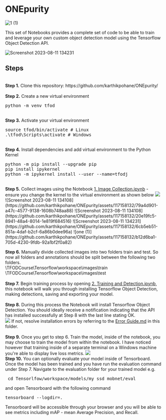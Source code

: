 # ONEpurity
![1 (1)](https://github.com/karthikpohane/ONEpurity/assets/117158132/dca7bfef-a188-4e12-ad8b-11021a796596)

<p>This set of Notebooks provides a complete set of code to be able to train and leverage your own custom object detection model using the Tensorflow Object Detection API.</p>

![Screenshot 2023-08-11 134231](https://github.com/karthikpohane/ONEpurity/assets/117158132/75ddf39d-2268-4ed1-9c75-80ed3846ca6a)
## Steps
<br />
<b>Step 1.</b> Clone this repository: https://github.com/karthikpohane/ONEpurity/
<br/><br/>
<b>Step 2.</b> Create a new virtual environment 
<pre>
python -m venv tfod
</pre> 
<br/>
<b>Step 3.</b> Activate your virtual environment
<pre>
source tfod/bin/activate # Linux
.\tfod\Scripts\activate # Windows 
</pre>
<br/>
<b>Step 4.</b> Install dependencies and add virtual environment to the Python Kernel
<pre>
python -m pip install --upgrade pip
pip install ipykernel
python -m ipykernel install --user --name=tfodj
</pre>
<br/>
<b>Step 5.</b> Collect images using the Notebook <a href="https://github.com/karthikpohane/ONEpurity/blob/main/1.%20Image%20Collection.ipynb">1. Image Collection.ipynb</a> - ensure you change the kernel to the virtual environment as shown below
<img src="https://imgur.com/qSsLcBi"> 
<br/>
![Screenshot 2023-08-11 134108](https://github.com/karthikpohane/ONEpurity/assets/117158132/79a4d901-a47c-4577-9138-1608b748aa88)
![Screenshot 2023-08-11 134108](https://github.com/karthikpohane/ONEpurity/assets/117158132/20e19fc5-8941-48a4-8014-1e819f684516)
![Screenshot 2023-08-11 134231](https://github.com/karthikpohane/ONEpurity/assets/117158132/6cb5eb51-851a-4daf-b2cf-6a86b0dee96a)
![one (1)](https://github.com/karthikpohane/ONEpurity/assets/117158132/b12d6ba1-705d-4230-9fdb-92a1bf2f0a82)



<b>Step 6.</b> Manually divide collected images into two folders train and test. So now all folders and annotations should be split between the following two folders. <br/>
\TFODCourse\Tensorflow\workspace\images\train<br />
\TFODCourse\Tensorflow\workspace\images\test
<br/><br/>
<b>Step 7.</b> Begin training process by opening <a href="https://github.com/karthikpohane/ONEpurity/blob/main/2.%20Training%20and%20Detection.ipynb">2. Training and Detection.ipynb</a>, this notebook will walk you through installing Tensorflow Object Detection, making detections, saving and exporting your model. 
<br /><br/>
<b>Step 8.</b> During this process the Notebook will install Tensorflow Object Detection. You should ideally receive a notification indicating that the API has installed successfully at Step 8 with the last line stating OK.  
<img src="https://i.imgur.com/FSQFo16.png">
If not, resolve installation errors by referring to the <a href="https://github.com/karthikpohane/ONEpurity/blob/main/README.md">Error Guide.md</a> in this folder.
<br /> <br/>
<b>Step 9.</b> Once you get to step 6. Train the model, inside of the notebook, you may choose to train the model from within the notebook. I have noticed however that training inside of a separate terminal on a Windows machine you're able to display live loss metrics. 
<img src="https://i.imgur.com/K0wLO57.png"> 
<br />
<b>Step 10.</b> You can optionally evaluate your model inside of Tensorboard. Once the model has been trained and you have run the evaluation command under Step 7. Navigate to the evaluation folder for your trained model e.g. 
<pre> cd Tensorlfow/workspace/models/my_ssd_mobnet/eval</pre> 
and open Tensorboard with the following command
<pre>tensorboard --logdir=. </pre>
Tensorboard will be accessible through your browser and you will be able to see metrics including mAP - mean Average Precision, and Recall.
<br />
